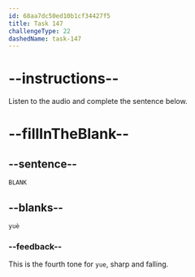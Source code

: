 ```yaml
---
id: 68aa7dc50ed10b1cf34427f5
title: Task 147
challengeType: 22
dashedName: task-147
---
```


<!-- (Audio) A: yuè -->

# --instructions--

Listen to the audio and complete the sentence below.

# --fillInTheBlank--

## --sentence--

`BLANK`

## --blanks--

`yuè`

### --feedback--

This is the fourth tone for `yue`, sharp and falling.
